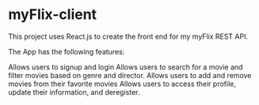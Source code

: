 # myFlix-client
This project uses React.js to create the front end for my myFlix REST API.

The App has the following features:

Allows users to signup and login
Allows users to search for a movie and filter movies based on genre and director.
Allows users to add and remove movies from their favorite movies
Allows users to access their profile, update their information, and deregister.
